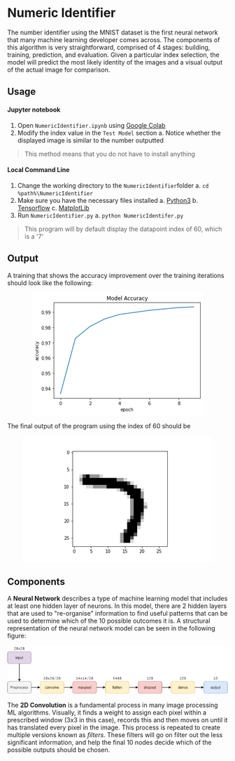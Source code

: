 

# Numeric Identifier

The number identifier using the MNIST dataset is the first neural network that many machine learning developer comes across. The components of this algorithm is very straightforward, comprised of 4 stages: building, training, prediction, and evaluation. Given a particular index selection, the model will predict the most likely identity of the images and a visual output of the actual image for comparison.

## Usage
#### Jupyter notebook
1. Open `NumericIdentifier.ipynb` using [Google Colab](colab.research.google.com)
2. Modify the index value in the `Test Model` section
	a. Notice whether the displayed image is similar to the number outputted
>This method means that you do not have to install anything

#### Local Command Line
1.  Change the working directory to the `NumericIdentifier`folder
	a. `cd   %path%\NumericIdentifier`
4. Make sure you have the necessary files installed
	a. [Python3](https://www.python.org/download/releases/3.0/)
	b. [Tensorflow](https://www.tensorflow.org/install/pip)
	c. [MatplotLib](https://pypi.org/project/matplotlib/)
5.  Run `NumericIdentifier.py`
a. `python NumericIdentifer.py`
> This program will by default display the datapoint index of 60, which is a '7'

## Output
A training that shows the accuracy improvement over the training iterations should look like the following:
<p align="center">  <img src="images/trainingPlot.png">  </p>


The final output of the program using the index of 60 should be 
<p align="center">  <img src="images/predictionOutput.png">  </p>


## Components
A **Neural Network** describes a type of machine learning model that includes at least one hidden layer of neurons. In this model, there are 2 hidden layers that are used to "re-organise" information to find useful patterns that can be used to determine which of the 10 possible outcomes it is. A structural representation of the neural network model can be seen in the following figure:

<p align="center">  <img src="images/NumericIdentifierDiagram.png">  </p>

The **2D Convolution** is a fundamental process in many image processing ML algorithms. Visually, it finds a weight to assign each pixel within a prescribed window (3x3 in this case), records this and then moves on until it has translated every pixel in the image. This process is repeated to create multiple versions known as *filters*. These filters will go on filter out the less significant information, and help the final 10 nodes decide which of the possible outputs should be chosen.

